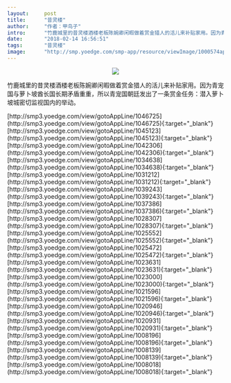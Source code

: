 ```yaml
---
layout:     post
title:      "昔灵楼"
author:     "作者：甲鸟子"
intro:      "竹鹿城里的昔灵楼酒楼老板陈婉卿闲暇做着赏金猎人的活儿来补贴家用。因为青宠国与萝卜坡酋长国长期矛盾重重，所以青宠国朝廷发出了一条赏金任务：潜入萝卜坡城密切监视国内的举动。"
date:       "2018-02-14 16:56:51"
tags:       "昔灵楼"
image:      "http://smp.yoedge.com/smp-app/resource/viewImage/1000574appline.png"
---
```

<div style="text-align: center">
<p><img src="http://smp.yoedge.com/smp-app/resource/viewImage/1000574appline.png"/></p>
</div>
<p class="post-meta">
<span>竹鹿城里的昔灵楼酒楼老板陈婉卿闲暇做着赏金猎人的活儿来补贴家用。因为青宠国与萝卜坡酋长国长期矛盾重重，所以青宠国朝廷发出了一条赏金任务：潜入萝卜坡城密切监视国内的举动。</span>
</p>
[http://smp3.yoedge.com/view/gotoAppLine/1046725](http://smp3.yoedge.com/view/gotoAppLine/1046725){:target="_blank"}
[http://smp3.yoedge.com/view/gotoAppLine/1045123](http://smp3.yoedge.com/view/gotoAppLine/1045123){:target="_blank"}
[http://smp3.yoedge.com/view/gotoAppLine/1042306](http://smp3.yoedge.com/view/gotoAppLine/1042306){:target="_blank"}
[http://smp3.yoedge.com/view/gotoAppLine/1034638](http://smp3.yoedge.com/view/gotoAppLine/1034638){:target="_blank"}
[http://smp3.yoedge.com/view/gotoAppLine/1031212](http://smp3.yoedge.com/view/gotoAppLine/1031212){:target="_blank"}
[http://smp3.yoedge.com/view/gotoAppLine/1039243](http://smp3.yoedge.com/view/gotoAppLine/1039243){:target="_blank"}
[http://smp3.yoedge.com/view/gotoAppLine/1037386](http://smp3.yoedge.com/view/gotoAppLine/1037386){:target="_blank"}
[http://smp3.yoedge.com/view/gotoAppLine/1028307](http://smp3.yoedge.com/view/gotoAppLine/1028307){:target="_blank"}
[http://smp3.yoedge.com/view/gotoAppLine/1025552](http://smp3.yoedge.com/view/gotoAppLine/1025552){:target="_blank"}
[http://smp3.yoedge.com/view/gotoAppLine/1025472](http://smp3.yoedge.com/view/gotoAppLine/1025472){:target="_blank"}
[http://smp3.yoedge.com/view/gotoAppLine/1023631](http://smp3.yoedge.com/view/gotoAppLine/1023631){:target="_blank"}
[http://smp3.yoedge.com/view/gotoAppLine/1023000](http://smp3.yoedge.com/view/gotoAppLine/1023000){:target="_blank"}
[http://smp3.yoedge.com/view/gotoAppLine/1021596](http://smp3.yoedge.com/view/gotoAppLine/1021596){:target="_blank"}
[http://smp3.yoedge.com/view/gotoAppLine/1020946](http://smp3.yoedge.com/view/gotoAppLine/1020946){:target="_blank"}
[http://smp3.yoedge.com/view/gotoAppLine/1020931](http://smp3.yoedge.com/view/gotoAppLine/1020931){:target="_blank"}
[http://smp3.yoedge.com/view/gotoAppLine/1008196](http://smp3.yoedge.com/view/gotoAppLine/1008196){:target="_blank"}
[http://smp3.yoedge.com/view/gotoAppLine/1008139](http://smp3.yoedge.com/view/gotoAppLine/1008139){:target="_blank"}
[http://smp3.yoedge.com/view/gotoAppLine/1008018](http://smp3.yoedge.com/view/gotoAppLine/1008018){:target="_blank"}


